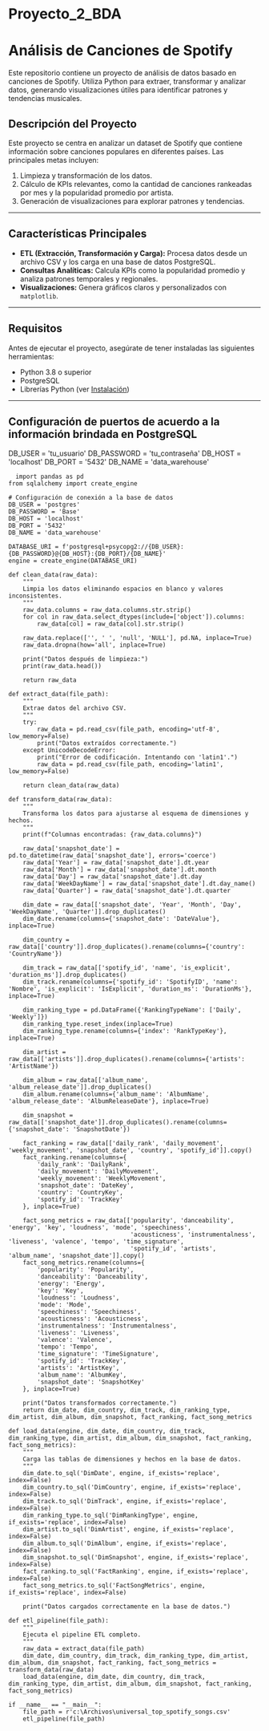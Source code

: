 # Proyecto_2_BDA

# Análisis de Canciones de Spotify

Este repositorio contiene un proyecto de análisis de datos basado en canciones de Spotify. Utiliza Python para extraer, transformar y analizar datos, generando visualizaciones útiles para identificar patrones y tendencias musicales.



## Descripción del Proyecto

Este proyecto se centra en analizar un dataset de Spotify que contiene información sobre canciones populares en diferentes países. Las principales metas incluyen:
1. Limpieza y transformación de los datos.
2. Cálculo de KPIs relevantes, como la cantidad de canciones rankeadas por mes y la popularidad promedio por artista.
3. Generación de visualizaciones para explorar patrones y tendencias.

---

## Características Principales

- **ETL (Extracción, Transformación y Carga):** Procesa datos desde un archivo CSV y los carga en una base de datos PostgreSQL.
- **Consultas Analíticas:** Calcula KPIs como la popularidad promedio y analiza patrones temporales y regionales.
- **Visualizaciones:** Genera gráficos claros y personalizados con `matplotlib`.

---

## Requisitos

Antes de ejecutar el proyecto, asegúrate de tener instaladas las siguientes herramientas:

- Python 3.8 o superior
- PostgreSQL
- Librerías Python (ver [Instalación](#instalación))

---

## Configuración de puertos de acuerdo a la información brindada en PostgreSQL
DB_USER = 'tu_usuario'
DB_PASSWORD = 'tu_contraseña'
DB_HOST = 'localhost'
DB_PORT = '5432'
DB_NAME = 'data_warehouse'

      import pandas as pd
    from sqlalchemy import create_engine

    # Configuración de conexión a la base de datos
    DB_USER = 'postgres'
    DB_PASSWORD = 'Base'
    DB_HOST = 'localhost'
    DB_PORT = '5432'
    DB_NAME = 'data_warehouse'

    DATABASE_URI = f'postgresql+psycopg2://{DB_USER}:{DB_PASSWORD}@{DB_HOST}:{DB_PORT}/{DB_NAME}'
    engine = create_engine(DATABASE_URI)

    def clean_data(raw_data):
        """
        Limpia los datos eliminando espacios en blanco y valores inconsistentes.
        """
        raw_data.columns = raw_data.columns.str.strip()
        for col in raw_data.select_dtypes(include=['object']).columns:
            raw_data[col] = raw_data[col].str.strip()
        
        raw_data.replace(['', ' ', 'null', 'NULL'], pd.NA, inplace=True)
        raw_data.dropna(how='all', inplace=True)
        
        print("Datos después de limpieza:")
        print(raw_data.head())
        
        return raw_data

    def extract_data(file_path):
        """
        Extrae datos del archivo CSV.
        """
        try:
            raw_data = pd.read_csv(file_path, encoding='utf-8', low_memory=False)
            print("Datos extraídos correctamente.")
        except UnicodeDecodeError:
            print("Error de codificación. Intentando con 'latin1'.")
            raw_data = pd.read_csv(file_path, encoding='latin1', low_memory=False)
        
        return clean_data(raw_data)

    def transform_data(raw_data):
        """
        Transforma los datos para ajustarse al esquema de dimensiones y hechos.
        """
        print(f"Columnas encontradas: {raw_data.columns}")
        
        raw_data['snapshot_date'] = pd.to_datetime(raw_data['snapshot_date'], errors='coerce')
        raw_data['Year'] = raw_data['snapshot_date'].dt.year
        raw_data['Month'] = raw_data['snapshot_date'].dt.month
        raw_data['Day'] = raw_data['snapshot_date'].dt.day
        raw_data['WeekDayName'] = raw_data['snapshot_date'].dt.day_name()
        raw_data['Quarter'] = raw_data['snapshot_date'].dt.quarter
        
        dim_date = raw_data[['snapshot_date', 'Year', 'Month', 'Day', 'WeekDayName', 'Quarter']].drop_duplicates()
        dim_date.rename(columns={'snapshot_date': 'DateValue'}, inplace=True)
        
        dim_country = raw_data[['country']].drop_duplicates().rename(columns={'country': 'CountryName'})
        
        dim_track = raw_data[['spotify_id', 'name', 'is_explicit', 'duration_ms']].drop_duplicates()
        dim_track.rename(columns={'spotify_id': 'SpotifyID', 'name': 'Nombre', 'is_explicit': 'IsExplicit', 'duration_ms': 'DurationMs'}, inplace=True)
        
        dim_ranking_type = pd.DataFrame({'RankingTypeName': ['Daily', 'Weekly']})
        dim_ranking_type.reset_index(inplace=True)
        dim_ranking_type.rename(columns={'index': 'RankTypeKey'}, inplace=True)
        
        dim_artist = raw_data[['artists']].drop_duplicates().rename(columns={'artists': 'ArtistName'})
        
        dim_album = raw_data[['album_name', 'album_release_date']].drop_duplicates()
        dim_album.rename(columns={'album_name': 'AlbumName', 'album_release_date': 'AlbumReleaseDate'}, inplace=True)
        
        dim_snapshot = raw_data[['snapshot_date']].drop_duplicates().rename(columns={'snapshot_date': 'SnapshotDate'})
        
        fact_ranking = raw_data[['daily_rank', 'daily_movement', 'weekly_movement', 'snapshot_date', 'country', 'spotify_id']].copy()
        fact_ranking.rename(columns={
            'daily_rank': 'DailyRank',
            'daily_movement': 'DailyMovement',
            'weekly_movement': 'WeeklyMovement',
            'snapshot_date': 'DateKey',
            'country': 'CountryKey',
            'spotify_id': 'TrackKey'
        }, inplace=True)
        
        fact_song_metrics = raw_data[['popularity', 'danceability', 'energy', 'key', 'loudness', 'mode', 'speechiness',
                                      'acousticness', 'instrumentalness', 'liveness', 'valence', 'tempo', 'time_signature',
                                      'spotify_id', 'artists', 'album_name', 'snapshot_date']].copy()
        fact_song_metrics.rename(columns={
            'popularity': 'Popularity',
            'danceability': 'Danceability',
            'energy': 'Energy',
            'key': 'Key',
            'loudness': 'Loudness',
            'mode': 'Mode',
            'speechiness': 'Speechiness',
            'acousticness': 'Acousticness',
            'instrumentalness': 'Instrumentalness',
            'liveness': 'Liveness',
            'valence': 'Valence',
            'tempo': 'Tempo',
            'time_signature': 'TimeSignature',
            'spotify_id': 'TrackKey',
            'artists': 'ArtistKey',
            'album_name': 'AlbumKey',
            'snapshot_date': 'SnapshotKey'
        }, inplace=True)

        print("Datos transformados correctamente.")
        return dim_date, dim_country, dim_track, dim_ranking_type, dim_artist, dim_album, dim_snapshot, fact_ranking, fact_song_metrics

    def load_data(engine, dim_date, dim_country, dim_track, dim_ranking_type, dim_artist, dim_album, dim_snapshot, fact_ranking, fact_song_metrics):
        """
        Carga las tablas de dimensiones y hechos en la base de datos.
        """
        dim_date.to_sql('DimDate', engine, if_exists='replace', index=False)
        dim_country.to_sql('DimCountry', engine, if_exists='replace', index=False)
        dim_track.to_sql('DimTrack', engine, if_exists='replace', index=False)
        dim_ranking_type.to_sql('DimRankingType', engine, if_exists='replace', index=False)
        dim_artist.to_sql('DimArtist', engine, if_exists='replace', index=False)
        dim_album.to_sql('DimAlbum', engine, if_exists='replace', index=False)
        dim_snapshot.to_sql('DimSnapshot', engine, if_exists='replace', index=False)
        fact_ranking.to_sql('FactRanking', engine, if_exists='replace', index=False)
        fact_song_metrics.to_sql('FactSongMetrics', engine, if_exists='replace', index=False)
        
        print("Datos cargados correctamente en la base de datos.")

    def etl_pipeline(file_path):
        """
        Ejecuta el pipeline ETL completo.
        """
        raw_data = extract_data(file_path)
        dim_date, dim_country, dim_track, dim_ranking_type, dim_artist, dim_album, dim_snapshot, fact_ranking, fact_song_metrics = transform_data(raw_data)
        load_data(engine, dim_date, dim_country, dim_track, dim_ranking_type, dim_artist, dim_album, dim_snapshot, fact_ranking, fact_song_metrics)

    if __name__ == "__main__":
        file_path = r'c:\Archivos\universal_top_spotify_songs.csv'
        etl_pipeline(file_path)
        

